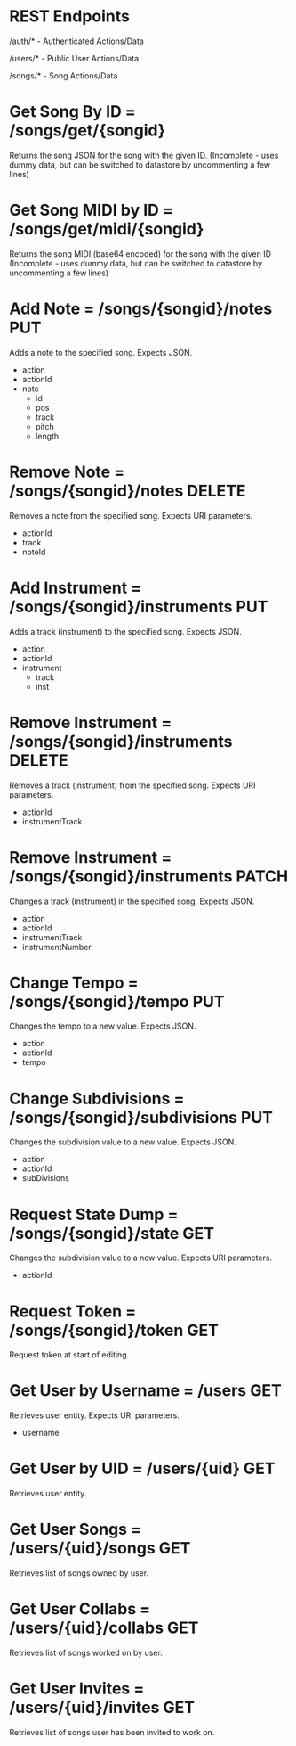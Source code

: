 REST Endpoints
========
/auth/* - Authenticated Actions/Data

/users/* - Public User Actions/Data

/songs/* - Song Actions/Data

Get Song By ID = /songs/get/{songid}
====================================
Returns the song JSON for the song with the given ID.
(Incomplete - uses dummy data, but can be switched to datastore by uncommenting a few lines)

Get Song MIDI by ID = /songs/get/midi/{songid}
==============================================
Returns the song MIDI (base64 encoded) for the song with the given ID
(Incomplete - uses dummy data, but can be switched to datastore by uncommenting a few lines)

Add Note = /songs/{songid}/notes PUT
=======
Adds a note to the specified song. Expects JSON.

* action
* actionId
* note
  * id
  * pos
  * track
  * pitch
  * length

Remove Note = /songs/{songid}/notes DELETE
======
Removes a note from the specified song. Expects URI parameters.

* actionId
* track
* noteId

Add Instrument = /songs/{songid}/instruments PUT
=======
Adds a track (instrument) to the specified song. Expects JSON.

* action
* actionId
* instrument
  * track
  * inst

Remove Instrument = /songs/{songid}/instruments DELETE
======
Removes a track (instrument) from the specified song. Expects URI parameters.

* actionId
* instrumentTrack

Remove Instrument = /songs/{songid}/instruments PATCH
======
Changes a track (instrument) in the specified song. Expects JSON.

* action
* actionId
* instrumentTrack
* instrumentNumber

Change Tempo = /songs/{songid}/tempo PUT
=======
Changes the tempo to a new value. Expects JSON.

* action
* actionId
* tempo

Change Subdivisions = /songs/{songid}/subdivisions PUT
=======
Changes the subdivision value to a new value. Expects JSON.

* action
* actionId
* subDivisions

Request State Dump = /songs/{songid}/state GET
=======
Changes the subdivision value to a new value. Expects URI parameters.

* actionId

Request Token = /songs/{songid}/token GET
=======
Request token at start of editing.

Get User by Username = /users GET
=======
Retrieves user entity. Expects URI parameters.

* username

Get User by UID = /users/{uid} GET
=======
Retrieves user entity.

Get User Songs = /users/{uid}/songs GET
=======
Retrieves list of songs owned by user.

Get User Collabs = /users/{uid}/collabs GET
=======
Retrieves list of songs worked on by user.

Get User Invites = /users/{uid}/invites GET
=======
Retrieves list of songs user has been invited to work on.


